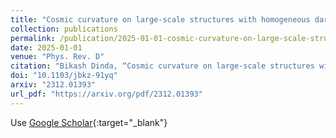 ```yaml
---
title: "Cosmic curvature on large-scale structures with homogeneous dark energy"
collection: publications
permalink: /publication/2025-01-01-cosmic-curvature-on-large-scale-structures-with-homogeneous-dark-energy
date: 2025-01-01
venue: "Phys. Rev. D"
citation: "Bikash Dinda, “Cosmic curvature on large-scale structures with homogeneous dark energy.” Phys. Rev. D, 2025."
doi: "10.1103/jbkz-91yq"
arxiv: "2312.01393"
url_pdf: "https://arxiv.org/pdf/2312.01393"
---
```


Use [Google Scholar](https://scholar.google.com/scholar?q=Cosmic+curvature+on+large-scale+structures+with+homogeneous+dark+energy){:target="_blank"}
